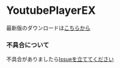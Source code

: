 # YoutubePlayerEX
最新版のダウンロードは[こちらから](https://ytplayer-ex.herokuapp.com/download/0)

### 不具合について  
不具合がありましたら[Issueを立ててください](https://github.com/hideki0403/YoutubePlayerEX/issues)